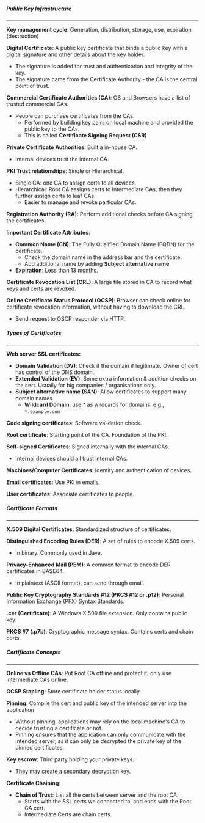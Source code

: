 ##### Public Key Infrastructure
---
**Key management cycle**: Generation, distribution, storage, use, expiration (destruction)

**Digital Certificate**: A public key certificate that binds a public key with a digital signature and other details about the key holder.
- The signature is added for trust and authentication and integrity of the key.
- The signature came from the Certificate Authority - the CA is the central point of trust.

**Commercial Certificate Authorities (CA)**: OS and Browsers have a list of trusted commercial CAs.
- People can purchase certificates from the CAs.
	- Performed by building key pairs on local machine and provided the public key to the CAs.
	- This is called **Certificate Signing Request (CSR)**

**Private Certificate Authorities**: Built a in-house CA.
- Internal devices trust the internal CA.

**PKI Trust relationships**: Single or Hierarchical.
- Single CA: one CA to assign certs to all devices.
- Hierarchical: Root CA assigns certs to Intermediate CAs, then they further assign certs to leaf CAs.
	- Easier to manage and revoke particular CAs.

**Registration Authority (RA)**: Perform additional checks before CA signing the certificates.

**Important Certificate Attributes**:
- **Common Name (CN)**: The Fully Qualified Domain Name (FQDN) for the certificate.
	- Check the domain name in the address bar and the certificate. 
	- Add additional name by adding **Subject alternative name**
- **Expiration**: Less than 13 months.

**Certificate Revocation List (CRL)**: A large file stored in CA to record what keys and certs are revoked.

**Online Certificate Status Protocol (OCSP)**: Browser can check online for certificate revocation information, without having to download the CRL.
- Send request to OSCP responder via HTTP.


##### Types of Certificates
---
**Web server SSL certificates:**
- **Domain Validation (DV)**: Check if the domain if legitimate. Owner of cert has control of the DNS domain.
- **Extended Validation (EV)**: Some extra information & addition checks on the cert. Usually for big companies / organisations only.
- **Subject alternative name (SAN)**: Allow certificates to support many domain names.
	- **Wildcard Domain**: use \* as wildcards for domains. e.g., `*.example.com`

**Code signing certificates**: Software validation check.

**Root certificate**: Starting point of the CA. Foundation of the PKI.

**Self-signed Certificates**: Signed internally with the internal CAs.
- Internal devices should all trust internal CAs.

**Machines/Computer Certificates**: Identity and authentication of devices.

**Email certificates**: Use PKI in emails.

**User certificates**: Associate certificates to people.


##### Certificate Formats
---
**X.509 Digital Certificates**: Standardized structure of certificates.

**Distinguished Encoding Rules (DER)**: A set of rules to encode X.509 certs.
- In binary. Commonly used in Java.

**Privacy-Enhanced Mail (PEM)**: A common format to encode DER certificates in BASE64.
- In plaintext (ASCII format), can send through email.

**Public Key Cryptography Standards #12 (PKCS #12 or .p12)**: Personal Information Exchange (PFX) Syntax Standards.

**.cer (Certificate)**: A Windows X.509 file extension. Only contains public key.

**PKCS #7 (.p7b)**: Cryptographic message syntax. Contains certs and chain certs. 

##### Certificate Concepts
---
**Online vs Offline CAs**: Put Root CA offline and protect it, only use intermediate CAs online.

**OCSP Stapling**: Store certificate holder status locally.

**Pinning**: Compile the cert and public key of the intended server into the application
- Without pinning, applications may rely on the local machine's CA to decide trusting a certificate or not.
- Pinning ensures that the application can only communicate with the intended server, as it can only be decrypted the private key of the pinned certificates. 

**Key escrow**: Third party holding your private keys.
- They may create a secondary decryption key.

**Certificate Chaining**: 
- **Chain of Trust**: List all the certs between server and the root CA.
	- Starts with the SSL certs we connected to, and ends with the Root CA cert.
	- Intermediate Certs are chain certs.